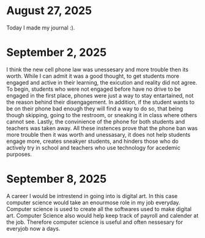 # August 27, 2025 
Today I made my journal :).
# September 2, 2025
I think the new cell phone law was unessesary and more trouble then its worth. While I can admit it was a good thought, to get students more engaged and active in their learning, the exicution and reality did not agree. To begin, students who were not engaged before have no drive to be engaged in the first place, phones were just a way to stay entartained, not the reason behind their disengagement. In addition, if the student wants to be on their phone bad enough they will find a way to do so, that being though skipping, going to the restroom, or sneaking it in class where others cannot see. Lastly, the convinience of the phone for both students and teachers was taken away. All these instences prove that the phone ban was more trouble then it was worth and unessasary, it does not help students engage more, creates sneakyer students, and hinders those who do actively try in school and teachers who use technology for acedemic purposes.
# September 8, 2025
A career I would be intrestend in going into is digital art. In this case computer science would take an enourmose role in my job everyday. Computer science is used to create all the softwares used to make digital art. Computer Science also would help keep track of payroll and calender at the job. Therefore computer science is useful and often nessesary for everyjob now a days.
